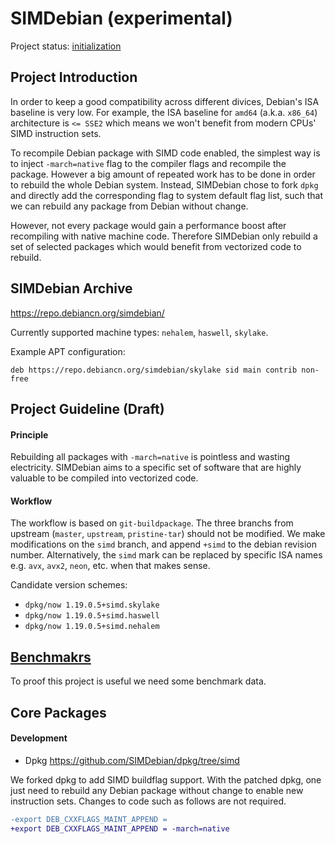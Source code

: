 # SIMDebian (experimental)

Project status: [initialization](https://github.com/SIMDebian/SIMDebian/issues/1)

## Project Introduction

In order to keep a good compatibility across different divices, Debian's ISA
baseline is very low. For example, the ISA baseline for `amd64`
(a.k.a. `x86_64`) architecture is `<= SSE2` which means we won't benefit
from modern CPUs' SIMD instruction sets.

To recompile Debian package with SIMD code enabled, the simplest way is to
inject `-march=native` flag to the compiler flags and recompile the package.
However a big amount of repeated work has to be done in order to rebuild
the whole Debian system. Instead, SIMDebian chose to fork `dpkg` and
directly add the corresponding flag to system default flag list, such
that we can rebuild any package from Debian without change.

However, not every package would gain a performance boost after recompiling
with native machine code. Therefore SIMDebian only rebuild a set of
selected packages which would benefit from vectorized code to rebuild.

## SIMDebian Archive

https://repo.debiancn.org/simdebian/

Currently supported machine types: `nehalem`, `haswell`, `skylake`.

Example APT configuration:
```
deb https://repo.debiancn.org/simdebian/skylake sid main contrib non-free
```

## Project Guideline (Draft)

#### Principle

Rebuilding all packages with `-march=native` is pointless and wasting
electricity. SIMDebian aims to a specific set of software that are
highly valuable to be compiled into vectorized code.

#### Workflow

The workflow is based on `git-buildpackage`. The three branchs from upstream (`master`, `upstream`, `pristine-tar`)
should not be modified. We make modifications on the `simd` branch, and append `+simd` to the debian revision number.
Alternatively, the `simd` mark can be replaced by specific ISA names e.g. `avx`, `avx2`, `neon`, etc. when that makes sense.

Candidate version schemes:

* `dpkg/now 1.19.0.5+simd.skylake`
* `dpkg/now 1.19.0.5+simd.haswell`
* `dpkg/now 1.19.0.5+simd.nehalem`

## [Benchmakrs](./benchmarks)

To proof this project is useful we need some benchmark data.

## Core Packages

#### Development

* Dpkg https://github.com/SIMDebian/dpkg/tree/simd

We forked dpkg to add SIMD buildflag support. With the patched dpkg, one just
need to rebuild any Debian package without change to enable new instruction
sets. Changes to code such as follows are not required.

```diff
-export DEB_CXXFLAGS_MAINT_APPEND =
+export DEB_CXXFLAGS_MAINT_APPEND = -march=native
```
